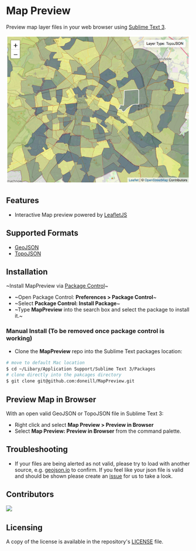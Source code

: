 # Map Preview

Preview map layer files in your web browser using [Sublime Text 3](https://www.sublimetext.com/).

![Map Preview image](map-preview.png)

## Features

  - Interactive Map preview powered by [LeafletJS](https://leafletjs.com/)

## Supported Formats

  - [GeoJSON](https://geojson.org/)
  - [TopoJSON](https://github.com/topojson/topojson/wiki)

## Installation

~Install MapPreview via [Package Control](https://packagecontrol.io/search/MapPreview)~

- ~Open Package Control: **Preferences > Package Control**~
- ~Select **Package Control: Install Package**~
- ~Type **MapPreview** into the search box and select the package to install it.~

### Manual Install (To be removed once package control is working)
- Clone the **MapPreview** repo into the Sublime Text packages location: 

```bash
# move to default Mac location
$ cd ~/Libary/Application Support/Sublime Text 3/Packages
# clone directly into the pakcages directory
$ git clone git@github.com:doneill/MapPreview.git

```

## Preview Map in Browser

With an open valid GeoJSON or TopoJSON file in Sublime Text 3:

- Right click and select **Map Preview > Preview in Browser**
- Select **Map Preview: Preview in Browser** from the command palette.

## Troubleshooting

- If your files are being alerted as not valid, please try to load with another source, e.g. [geojson.io](https://geojson.io) to confirm. If you feel like your json file is valid and should be shown please create an [issue](https://github.com/doneill/st3-map-preview/issues) for us to take a look.

## Contributors
<a href="https://github.com/doneill/st3-map-preview/graphs/contributors">
  <img src="https://contributors-img.web.app/image?repo=doneill/st3-map-preview" />
</a>

## Licensing
A copy of the license is available in the repository's [LICENSE](LICENSE) file.